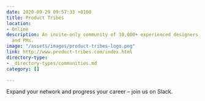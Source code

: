 ```yaml
---
date: 2020-09-29 09:57:33 +0100
title: Product Tribes
location:
- Online
description: An invite-only community of 10,000+ experienced designers, developers,
  and PMs.
image: "/assets/images/product-tribes-logo.png"
link: http://www.product-tribes.com/index.html
directory-type:
- _directory-types/communities.md
category: []

---
```

Expand your network and progress your career – join us on Slack.